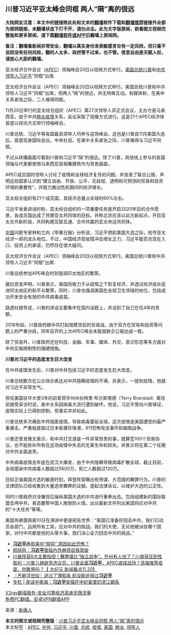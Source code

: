  <h2>川普习近平亚太峰会同框 两人“隔”离的很远</h2> <p class="notice"><b>大陆网友注意：本文中的链接除此处和文末的<a href="https://github.com/bannedbook/fanqiang" >翻墙</a>软件下载和<a href="https://github.com/killgcd/justmysocks/blob/master/README.md">翻墙推荐</a>链接外全部为禁网链接，未翻墙状态下打不开，请勿点击。此为文字版禁闻，欲看图文视频完整版和更多禁闻，请下载<a href="https://github.com/bannedbook/fanqiang">翻墙软件或APP</a>后翻墙上禁闻网。</p><p>备注：翻墙看新闻非常安全，翻墙以真实身份发表敏感言论有一定风险，但只看不说则没有任何风险，翻的人太多，政府管不过来，也不管。信息自由是天赋人权，请放心大胆的翻墙。</b></p>  <div class="entry"> <p id="conimg"></p> <p>亚太经济合作会议（<a href="https://www.bannedbook.org/bnews/tag/apec/" class="st_tag internal_tag" rel="tag" title="标签 APEC 下的日志">APEC</a>）领袖峰会20日以视频方式举行。<a href="https://www.bannedbook.org/bnews/tag/%e7%be%8e%e5%9b%bd/" class="st_tag internal_tag" rel="tag" title="标签 美国 下的日志">美国</a><a href="https://www.bannedbook.org/bnews/tag/%e6%80%bb%e7%bb%9f/" class="st_tag internal_tag" rel="tag" title="标签 总统 下的日志">总统</a><a href="https://www.bannedbook.org/bnews/tag/%e5%b7%9d%e6%99%ae/" class="st_tag internal_tag" rel="tag" title="标签 川普 下的日志">川普</a>和<a href="https://www.bannedbook.org/bnews/tag/%e4%b8%ad%e5%85%b1/" class="st_tag internal_tag" rel="tag" title="标签 中共 下的日志">中共</a><a href="https://www.bannedbook.org/bnews/tag/%E9%A2%86%E5%AF%BC%E4%BA%BA/" class="st_tag internal_tag" rel="tag" title="标签 领导人 下的日志">领导人</a><a href="https://www.bannedbook.org/bnews/tag/%e4%b9%a0%e8%bf%91%e5%b9%b3/" class="st_tag internal_tag" rel="tag" title="标签 习近平 下的日志">习近平</a>“同框”出席.</p> <p>亚太经济合作会议（APEC）领袖峰会20日以视频方式举行。美国总统川普和中共领导人习近平“同框”出席，但两人“隔”的很远，并无特殊互动。有媒体称，在美中关系紧张之际，二人难得同框。</p> <p>11月20日举行的亚太经合组织（APEC）第27次领导人非正式会议，主办方是马来西亚，由于中共<a href="https://www.bannedbook.org/bnews/tag/%e8%82%ba%e7%82%8e/" class="st_tag internal_tag" rel="tag" title="标签 肺炎 下的日志">肺炎</a><a href="https://www.bannedbook.org/bnews/tag/%E7%96%AB%E6%83%85/" class="st_tag internal_tag" rel="tag" title="标签 疫情 下的日志">疫情</a>关系，会议采取了视像方式进行。这是21个APEC经济体首度以视讯方式举行领袖峰会。</p> <p>川普总统、习近平等各国最高领导人均参与这场峰会。这也是川普自11月美国大选后，首度现身国际会议。中央社说，在美中关系紧张之际，川普难得与习近平同框。</p> <p>不过从转播画面可看到川普和习近平“隔”的很远。除了川普，其他线上参与的各国领袖与代表都使用马来西亚首相署建筑作为背景画面。</p> <p>APEC成员国的领导人讨论了疫情和全球经济复苏的问题，并发表了联合公报，声明这些国家认识到“建立自由、开放、公平、无歧视、透明和可预测的贸易和投资环境的重要性”，并致力推动危机期间的经济增长。</p>  <p>亚太经合组织有21个成员国，其经济总量占全球的60%左右。</p> <p>习近平发表讲话时称，亚太经合组织的一项重要任务是开启2020年后的合作愿景，各成员国达成了共建亚太共同体的目标。并称北京应该以此为新起点，开启亚太合作新阶段，共同构建互联互通、合作共赢的亚太命运共同体。</p> <p><span class='wp_keywordlink_affiliate'><a href="https://www.bannedbook.org/" title="中国" target="_blank">中国</a></span>问题专家林和立向《苹果日报》分析说，习近平想趁美国大选之际，抢夺亚太经济一哥的龙头地位。不过，中国经济受疫情冲击增长乏力，习近平能否兑现在入口、投资上的承诺，仍然存在很大疑问。</p> <p></p> <p>亚太经济合作会议（APEC）领袖峰会20日以视频方式举行。美国总统川普和中共领导人习近平“同框”出席.</p> <p>川普总统参加APE峰会时则强调印太地区的繁荣。</p> <p>据白宫发声明，川普表示，美国将致力于从疫情之下恢复经济，并透过经济成长促进印太地区的和平与繁荣，同时，川普也强调美国在全球卫生领域的地位，包括成功开发安全有效的中共病毒疫苗。</p>  <p>路透社报导说，川普的讲话主要集中在国内话题上，并谈到了自己在任4年的贡献。</p> <p>2018年起，川普政府跟中共打起规模空前的贸易战，由于双方在贸易和投资等问题上的严重分歧，同年召开的上次APEC峰会未能就联合公报达成一致。</p> <p>除了贸易外，川普政府还在科技、金融、军事、媒体、外交、意识形态等多方面对中共实施限制性的强硬措施。</p> <p><strong>川普对习近平的态度发生巨大改变</strong></p> <p>在中共疫情发生后，川普对中共包括习近平的态度发生巨大改变。</p> <p>川普总统数次在公众场合表达对中共隐瞒疫情的不满，并表示，一提到疫情，他就对习近平非常生气。</p> <p>担任美国驻华大使3年的前爱荷华州州长特里·布兰斯塔德（Terry Branstad）离任前接受采访时说，美中关系因病毒大流行遭到破坏。他说，习近平曾向川普保证，疫情实际上已得到控制，但事实并非如此。</p>  <p>川普总统多次痛批中共隐匿疫情，导致病毒蔓延全球。这次疫情是美国遭受的最严重袭击，严重程度超过日本偷袭珍珠港，911恐怖攻击事件和越南战争。</p> <p>川普还曾发推文表示，和中共打交道是一件非常昂贵的事，就算签100个贸易协议，也不能弥补所有在这场疫情中失去的无辜生命和损失。并表示将在第二个任期对中共全面追责。</p> <p>中共病毒疫情去年底在武汉大爆发，由于中共隐瞒导致病毒扩散全球。截止目前，全球感染中共病毒人数超过5600万，死亡人数超过130万。</p> <p>目前正值美国大选的敏感时刻，拜登阵营曝出有预谋、大范围的舞弊行为。川普的法律团队已经收集到大量选举舞弊的证据，提起法律诉讼，以维护大选的公正性。</p> <p>同时川普政府对涉嫌背后操纵美国大选的中共进行重拳出击。包括组建新的国际联盟击垮中共，表态要帮中国人推倒防火墙，出台最新文件列出美国将应对中共的“十大任务”等等。</p> <p>美国务卿蓬佩奥10日在演讲中更是昭告世界：“美国已准备好回击中共，我们已动员各部门，运用所有工具，应对中共的挑战。我们的大使，无论他被派驻哪个国家，对付中共都是他的头等大事。我们决心全力回击中共的挑战。”</p> <ul class='op-related-articles' title='相关阅读'> <li><a href='https://www.bannedbook.org/bnews/comments/20201121/1434646.html' target='_blank'><b>习近平</b>再拒美中“脱钩” 原因如此恐怖？</a></li> <li><a href='https://www.bannedbook.org/bnews/comments/20201121/1434637.html' target='_blank'>颜纯钩：<b>习近平</b>面临内外麻烦自我周旋</a></li> <li><a href='https://www.bannedbook.org/bnews/bannedvideo/20201121/1434520.html' target='_blank'>川普阵营8大主要指控！舞弊堪比“独立战争”，乔州有人怕了？川普获压到性胜利；川普儿媳欲竞选议员，川普会面<b>习近平</b>，APEC或成战场？高福推荐疫苗，你敢用吗？【 大纪元 新闻看点11.20】</a></li> <li><a href='https://www.bannedbook.org/bnews/ssgc/20201121/1434447.html' target='_blank'>〖兲朝浮世绘〗逃过了薄熙来 却没能逃得过<b>习近平</b></a></li> <li><a href='https://www.bannedbook.org/bnews/cbnews/20201121/1434445.html' target='_blank'>专栏 | 夜话中南海：<b>习近平</b>安插在中纪委里的浙江嫡系</a></li> </ul> <p class="texttj"> <a href="https://www.bannedbook.org/forum23/topic22702.html" target="_blank">V2ray翻墙服务-安全可靠经济高速无限流量</a><br/> <a href="https://github.com/bannedbook/fanqiang/wiki/%E7%A6%81%E9%97%BB%E7%BD%91%E5%AE%89%E5%8D%93%E7%BF%BB%E5%A2%99%E6%96%B0%E9%97%BBAPP" target="_blank">免费PC翻墙、安卓VPN翻墙APP</a></p><p> 来源：<span class='wp_keywordlink_affiliate'><a href="https://www.ntdtv.com/" title="新唐人">新唐人</a></span> </p> <a name='sharetosocial'></a>       <div><b>本文的图文或视频完整版</b>：<a href='https://www.bannedbook.org/bnews/cbnews/20201121/1434668.html'>川普习近平亚太峰会同框 两人“隔”离的很远</a></div>  </div><!--END ENTRY--> <div class="postfooter"> <div>本文标签：<a href="https://www.bannedbook.org/bnews/tag/apec/" rel="tag">APEC</a>, <a href="https://www.bannedbook.org/bnews/tag/%e4%b8%ad%e5%85%b1/" rel="tag">中共</a>, <a href="https://www.bannedbook.org/bnews/tag/%e4%b9%a0%e8%bf%91%e5%b9%b3/" rel="tag">习近平</a>, <a href="https://www.bannedbook.org/bnews/tag/%e5%b7%9d%e6%99%ae/" rel="tag">川普</a>, <a href="https://www.bannedbook.org/bnews/tag/%e6%80%bb%e7%bb%9f/" rel="tag">总统</a>, <a href="https://www.bannedbook.org/bnews/tag/%E7%96%AB%E6%83%85/" rel="tag">疫情</a>, <a href="https://www.bannedbook.org/bnews/tag/%e7%be%8e%e5%9b%bd/" rel="tag">美国</a>, <a href="https://www.bannedbook.org/bnews/tag/%e8%82%ba%e7%82%8e/" rel="tag">肺炎</a>, <a href="https://www.bannedbook.org/bnews/tag/%E9%A2%86%E5%AF%BC%E4%BA%BA/" rel="tag">领导人</a></div>  </div><!--END POSTFOOTER--> 